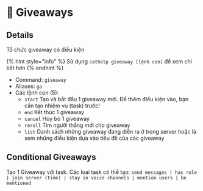 # 🎁 Giveaways

## Details

Tổ chức giveaway có điều kiện

{% hint style="info" %}
Sử dụng `cathelp giveaway [lệnh con]` để xem chi tiết hơn
{% endhint %}

* Command: `giveaway`
* Aliases: `ga`
* Các lệnh con (5):
  * `start` Tạo và bắt đầu 1 giveaway mới. Để thêm điều kiện vào, bạn cần tạo nhiệm vụ (task) trước!
  * `end` Kết thúc 1 giveaway
  * `cancel` Hủy bỏ 1 giveaway
  * `reroll` Tìm người thắng mới cho giveaway
  * `list` Danh sách những giveaway đang diễn ra ở trong server hoặc là xem những điều kiện dựa vào tiêu đề của các giveaway

## Conditional Giveaways

Tạo 1 Giveaway với task. Các loại task có thể tạo: `send messages | has role | join server (time) | stay in voice channels | mention users | be mentioned`

